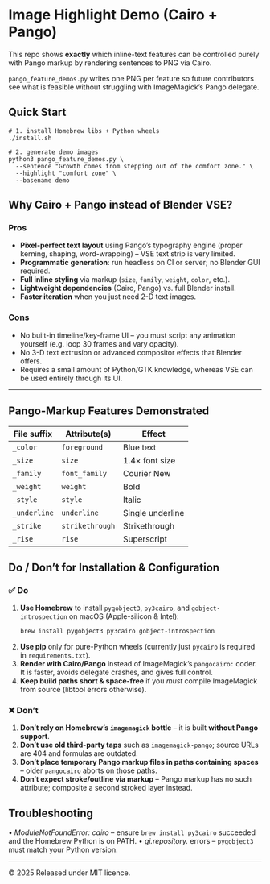 # Image Highlight Demo (Cairo + Pango)

This repo shows **exactly** which inline-text features can be controlled
purely with Pango markup by rendering sentences to PNG via Cairo.

`pango_feature_demos.py` writes one PNG per feature so future contributors
see what is feasible without struggling with ImageMagick’s Pango delegate.

## Quick Start

```
# 1. install Homebrew libs + Python wheels
./install.sh

# 2. generate demo images
python3 pango_feature_demos.py \
  --sentence "Growth comes from stepping out of the comfort zone." \
  --highlight "comfort zone" \
  --basename demo
```

## Why Cairo + Pango instead of Blender VSE?

### Pros
- **Pixel-perfect text layout** using Pango’s typography engine (proper kerning, shaping, word-wrapping) – VSE text strip is very limited.
- **Programmatic generation**: run headless on CI or server; no Blender GUI required.
- **Full inline styling** via markup (`size`, `family`, `weight`, `color`, etc.).
- **Lightweight dependencies** (Cairo, Pango) vs. full Blender install.
- **Faster iteration** when you just need 2-D text images.

### Cons
- No built-in timeline/key-frame UI – you must script any animation yourself (e.g. loop 30 frames and vary opacity).
- No 3-D text extrusion or advanced compositor effects that Blender offers.
- Requires a small amount of Python/GTK knowledge, whereas VSE can be used entirely through its UI.

---

## Pango-Markup Features Demonstrated
| File suffix | Attribute(s) | Effect |
|-------------|--------------|--------|
| `_color`    | `foreground` | Blue text |
| `_size`     | `size`       | 1.4× font size |
| `_family`   | `font_family`| Courier New |
| `_weight`   | `weight`     | Bold |
| `_style`    | `style`      | Italic |
| `_underline`| `underline`  | Single underline |
| `_strike`   | `strikethrough` | Strikethrough |
| `_rise`     | `rise`       | Superscript |

## Do / Don’t for Installation & Configuration

### ✅ Do
1. **Use Homebrew** to install `pygobject3`, `py3cairo`, and
   `gobject-introspection` on macOS (Apple-silicon & Intel):
   ```bash
   brew install pygobject3 py3cairo gobject-introspection
   ```
2. **Use pip** only for pure-Python wheels (currently just `pycairo` is
   required in `requirements.txt`).
3. **Render with Cairo/Pango** instead of ImageMagick’s `pangocairo:` coder.
   It is faster, avoids delegate crashes, and gives full control.
4. **Keep build paths short & space-free** if you _must_ compile
   ImageMagick from source (libtool errors otherwise).

### ❌ Don’t
1. **Don’t rely on Homebrew’s `imagemagick` bottle** – it is built **without
   Pango support**.
2. **Don’t use old third-party taps** such as `imagemagick-pango`; source
   URLs are 404 and formulas are outdated.
3. **Don’t place temporary Pango markup files in paths containing spaces** –
   older `pangocairo` aborts on those paths.
4. **Don’t expect stroke/outline via markup** – Pango markup has no such
   attribute; composite a second stroked layer instead.

## Troubleshooting
• *ModuleNotFoundError: cairo* – ensure `brew install py3cairo` succeeded and
  the Homebrew Python is on PATH.
• *gi.repository.* errors – `pygobject3` must match your Python version.

---

© 2025  Released under MIT licence.
